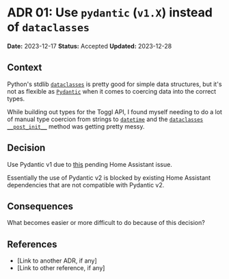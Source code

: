 # ADR 01: Use `pydantic` (`v1.X`) instead of `dataclasses`

**Date:** 2023-12-17
**Status:** Accepted
**Updated:** 2023-12-28

## Context

Python's stdlib [`dataclasses`](https://docs.python.org/3/library/dataclasses.html) is pretty good for simple data structures, but it's not as flexible as [`Pydantic`](https://docs.pydantic.dev/latest/) when it comes to coercing data into the correct types.

While building out types for the Toggl API, I found myself needing to do a lot of manual type coercion from strings to [`datetime`](https://docs.python.org/3/library/datetime.html) and the [`dataclasses` `__post_init__`](https://docs.python.org/3/library/dataclasses.html#dataclasses.__post_init__) method was getting pretty messy.

## Decision

Use Pydantic v1 due to [this](https://github.com/home-assistant/core/issues/99218) pending Home Assistant issue.

Essentially the use of Pydantic v2 is blocked by existing Home Assistant dependencies that are not compatible with Pydantic v2.

## Consequences

What becomes easier or more difficult to do because of this decision?

## References

* [Link to another ADR, if any]
* [Link to other reference, if any]
